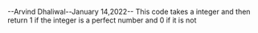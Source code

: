 --Arvind Dhaliwal--January 14,2022--
This code takes a integer and then return 1 if the integer is a perfect number and 0 if it is not
